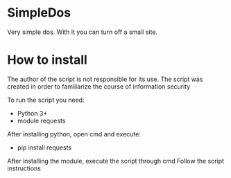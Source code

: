 # SimpleDos
 Very simple dos. With it you can turn off a small site.
# How to install
 The author of the script is not responsible for its use. The script was created in order to familiarize the course of information security
 
 To run the script you need:
 - Python 3+
 - module requests
 
 After installing python, open cmd and execute:
 - pip install requests
 
 After installing the module, execute the script through cmd
 Follow the script instructions
